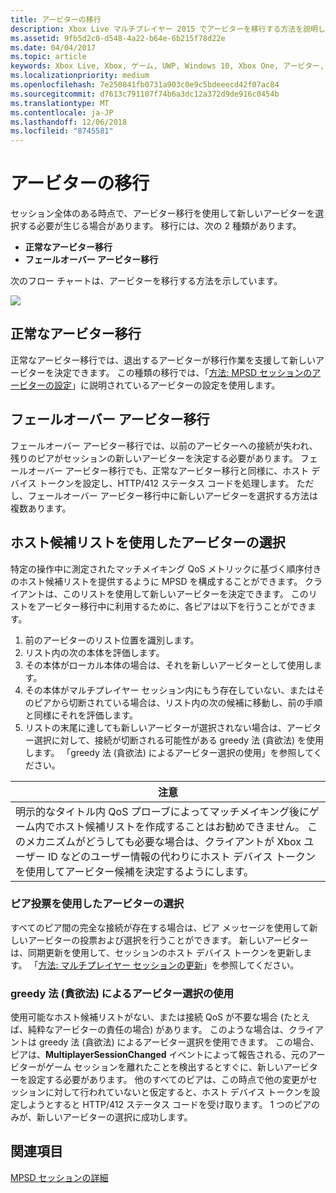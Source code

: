 ```yaml
---
title: アービターの移行
description: Xbox Live マルチプレイヤー 2015 でアービターを移行する方法を説明します。
ms.assetid: 9fb5d2c0-d548-4a22-b64e-6b215f78d22e
ms.date: 04/04/2017
ms.topic: article
keywords: Xbox Live, Xbox, ゲーム, UWP, Windows 10, Xbox One, アービター, マルチプレイヤー 2015
ms.localizationpriority: medium
ms.openlocfilehash: 7e250841fb0731a903c0e9c5bdeeecd42f07ac84
ms.sourcegitcommit: d7613c791107f74b6a3dc12a372d9de916c0454b
ms.translationtype: MT
ms.contentlocale: ja-JP
ms.lasthandoff: 12/06/2018
ms.locfileid: "8745581"
---
```

# <a name="migrating-an-arbiter"></a>アービターの移行

セッション全体のある時点で、アービター移行を使用して新しいアービターを選択する必要が生じる場合があります。 移行には、次の 2 種類があります。

-   **正常なアービター移行**
-   **フェールオーバー アービター移行**

次のフロー チャートは、アービターを移行する方法を示しています。

![](../../images/multiplayer/Multiplayer_2015_HostMigration.png)

## <a name="graceful-arbiter-migration"></a>正常なアービター移行

正常なアービター移行では、退出するアービターが移行作業を支援して新しいアービターを決定できます。 この種類の移行では、「[方法: MPSD セッションのアービターの設定](multiplayer-how-tos.md)」に説明されているアービターの設定を使用します。


## <a name="failover-arbiter-migration"></a>フェールオーバー アービター移行

フェールオーバー アービター移行では、以前のアービターへの接続が失われ、残りのピアがセッションの新しいアービターを決定する必要があります。 フェールオーバー アービター移行でも、正常なアービター移行と同様に、ホスト デバイス トークンを設定し、HTTP/412 ステータス コードを処理します。 ただし、フェールオーバー アービター移行中に新しいアービターを選択する方法は複数あります。
## <a name="select-arbiter-using-the-host-candidate-list"></a>ホスト候補リストを使用したアービターの選択

特定の操作中に測定されたマッチメイキング QoS メトリックに基づく順序付きのホスト候補リストを提供するように MPSD を構成することができます。 クライアントは、このリストを使用して新しいアービターを決定できます。 このリストをアービター移行中に利用するために、各ピアは以下を行うことができます。

1.  前のアービターのリスト位置を識別します。
2.  リスト内の次の本体を評価します。
3.  その本体がローカル本体の場合は、それを新しいアービターとして使用します。
4.  その本体がマルチプレイヤー セッション内にもう存在していない、またはそのピアから切断されている場合は、リスト内の次の候補に移動し、前の手順と同様にそれを評価します。
5.  リストの末尾に達しても新しいアービターが選択されない場合は、アービター選択に対して、接続が切断される可能性がある greedy 法 (貪欲法) を使用します。 「greedy 法 (貪欲法) によるアービター選択の使用」を参照してください。

| 注意                                                                                                                                                                                                                                                                                    |
|------------------------------------------------------------------------------------------------------------------------------------------------------------------------------------------------------------------------------------------------------------------------------------------------------|
| 明示的なタイトル内 QoS プローブによってマッチメイキング後にゲーム内でホスト候補リストを作成することはお勧めできません。 このメカニズムがどうしても必要な場合は、クライアントが Xbox ユーザー ID などのユーザー情報の代わりにホスト デバイス トークンを使用してアービター候補を決定するようにします。 |


### <a name="select-arbiter-using-peer-voting"></a>ピア投票を使用したアービターの選択

すべてのピア間の完全な接続が存在する場合は、ピア メッセージを使用して新しいアービターの投票および選択を行うことができます。 新しいアービターは、同期更新を使用して、セッションのホスト デバイス トークンを更新します。 「[方法: マルチプレイヤー セッションの更新](multiplayer-how-tos.md)」を参照してください。


### <a name="use-greedy-arbiter-selection"></a>greedy 法 (貪欲法) によるアービター選択の使用

使用可能なホスト候補リストがない、または接続 QoS が不要な場合 (たとえば、純粋なアービターの責任の場合) があります。 このような場合は、クライアントは greedy 法 (貪欲法) によるアービター選択を使用できます。 この場合、ピアは、**MultiplayerSessionChanged** イベントによって報告される、元のアービターがゲーム セッションを離れたことを検出するとすぐに、新しいアービターを設定する必要があります。 他のすべてのピアは、この時点で他の変更がセッションに対して行われていないと仮定すると、ホスト デバイス トークンを設定しようとすると HTTP/412 ステータス コードを受け取ります。 1 つのピアのみが、新しいアービターの選択に成功します。


## <a name="see-also"></a>関連項目

[MPSD セッションの詳細](mpsd-session-details.md)

